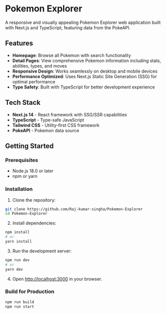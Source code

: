 # Pokemon Explorer

A responsive and visually appealing Pokemon Explorer web application built with Next.js and TypeScript, featuring data from the PokeAPI.

## Features

- **Homepage**: Browse all Pokemon with search functionality
- **Detail Pages**: View comprehensive Pokemon information including stats, abilities, types, and moves
- **Responsive Design**: Works seamlessly on desktop and mobile devices
- **Performance Optimized**: Uses Next.js Static Site Generation (SSG) for optimal performance
- **Type Safety**: Built with TypeScript for better development experience

## Tech Stack

- **Next.js 14** - React framework with SSG/SSR capabilities
- **TypeScript** - Type-safe JavaScript
- **Tailwind CSS** - Utility-first CSS framework
- **PokeAPI** - Pokemon data source

## Getting Started

### Prerequisites

- Node.js 18.0 or later
- npm or yarn

### Installation

1. Clone the repository:
```bash
git clone https://github.com/Raj-kumar-singha/Pokemon-Explorer
cd Pokemon-Explorer
```

2. Install dependencies:
```bash
npm install
# or
yarn install
```

3. Run the development server:
```bash
npm run dev
# or
yarn dev
```

4. Open [http://localhost:3000](http://localhost:3000) in your browser.

### Build for Production

```bash
npm run build
npm run start
```